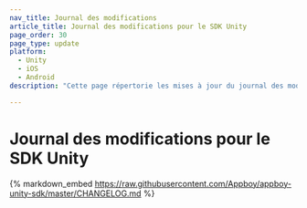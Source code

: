 ```yaml
---
nav_title: Journal des modifications
article_title: Journal des modifications pour le SDK Unity
page_order: 30
page_type: update
platform: 
  - Unity
  - iOS
  - Android
description: "Cette page répertorie les mises à jour du journal des modifications du Braze Unity SDK."

---
```


# Journal des modifications pour le SDK Unity

{% markdown_embed https://raw.githubusercontent.com/Appboy/appboy-unity-sdk/master/CHANGELOG.md %}
